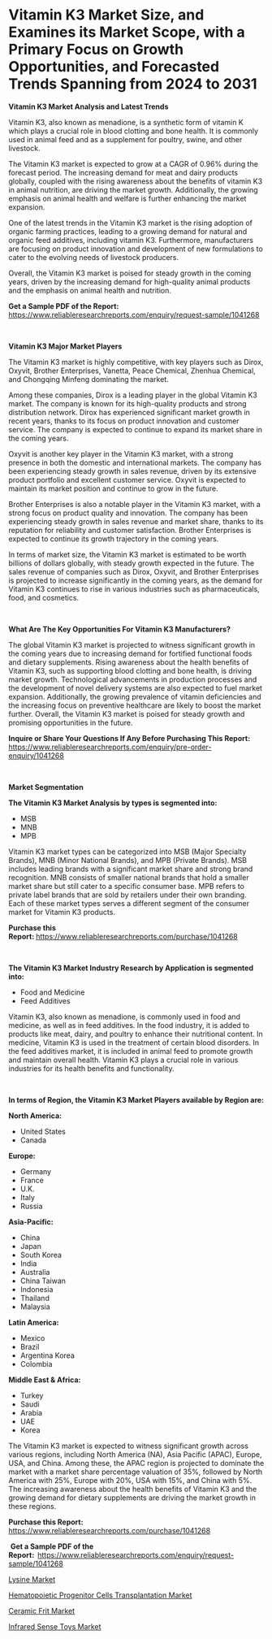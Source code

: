 <p><h1>Vitamin K3 Market Size, and Examines its Market Scope, with a Primary Focus on Growth Opportunities, and Forecasted Trends Spanning from 2024 to 2031</h1></p><p><strong>Vitamin K3 Market Analysis and Latest Trends</strong></p>
<p><p>Vitamin K3, also known as menadione, is a synthetic form of vitamin K which plays a crucial role in blood clotting and bone health. It is commonly used in animal feed and as a supplement for poultry, swine, and other livestock.</p><p>The Vitamin K3 market is expected to grow at a CAGR of 0.96% during the forecast period. The increasing demand for meat and dairy products globally, coupled with the rising awareness about the benefits of vitamin K3 in animal nutrition, are driving the market growth. Additionally, the growing emphasis on animal health and welfare is further enhancing the market expansion.</p><p>One of the latest trends in the Vitamin K3 market is the rising adoption of organic farming practices, leading to a growing demand for natural and organic feed additives, including vitamin K3. Furthermore, manufacturers are focusing on product innovation and development of new formulations to cater to the evolving needs of livestock producers.</p><p>Overall, the Vitamin K3 market is poised for steady growth in the coming years, driven by the increasing demand for high-quality animal products and the emphasis on animal health and nutrition.</p></p>
<p><strong>Get a Sample PDF of the Report:&nbsp;</strong> <a href="https://www.reliableresearchreports.com/enquiry/request-sample/1041268">https://www.reliableresearchreports.com/enquiry/request-sample/1041268</a></p>
<p>&nbsp;</p>
<p><strong>Vitamin K3 Major Market Players</strong></p>
<p><p>The Vitamin K3 market is highly competitive, with key players such as Dirox, Oxyvit, Brother Enterprises, Vanetta, Peace Chemical, Zhenhua Chemical, and Chongqing Minfeng dominating the market. </p><p>Among these companies, Dirox is a leading player in the global Vitamin K3 market. The company is known for its high-quality products and strong distribution network. Dirox has experienced significant market growth in recent years, thanks to its focus on product innovation and customer service. The company is expected to continue to expand its market share in the coming years.</p><p>Oxyvit is another key player in the Vitamin K3 market, with a strong presence in both the domestic and international markets. The company has been experiencing steady growth in sales revenue, driven by its extensive product portfolio and excellent customer service. Oxyvit is expected to maintain its market position and continue to grow in the future.</p><p>Brother Enterprises is also a notable player in the Vitamin K3 market, with a strong focus on product quality and innovation. The company has been experiencing steady growth in sales revenue and market share, thanks to its reputation for reliability and customer satisfaction. Brother Enterprises is expected to continue its growth trajectory in the coming years.</p><p>In terms of market size, the Vitamin K3 market is estimated to be worth billions of dollars globally, with steady growth expected in the future. The sales revenue of companies such as Dirox, Oxyvit, and Brother Enterprises is projected to increase significantly in the coming years, as the demand for Vitamin K3 continues to rise in various industries such as pharmaceuticals, food, and cosmetics.</p></p>
<p>&nbsp;</p>
<p><strong>What Are The Key Opportunities For Vitamin K3 Manufacturers?</strong></p>
<p><p>The global Vitamin K3 market is projected to witness significant growth in the coming years due to increasing demand for fortified functional foods and dietary supplements. Rising awareness about the health benefits of Vitamin K3, such as supporting blood clotting and bone health, is driving market growth. Technological advancements in production processes and the development of novel delivery systems are also expected to fuel market expansion. Additionally, the growing prevalence of vitamin deficiencies and the increasing focus on preventive healthcare are likely to boost the market further. Overall, the Vitamin K3 market is poised for steady growth and promising opportunities in the future.</p></p>
<p><strong>Inquire or Share Your Questions If Any Before Purchasing This Report:</strong> <a href="https://www.reliableresearchreports.com/enquiry/pre-order-enquiry/1041268">https://www.reliableresearchreports.com/enquiry/pre-order-enquiry/1041268</a></p>
<p>&nbsp;</p>
<p><strong>Market Segmentation</strong></p>
<p><strong>The Vitamin K3 Market Analysis by types is segmented into:</strong></p>
<p><ul><li>MSB</li><li>MNB</li><li>MPB</li></ul></p>
<p><p>Vitamin K3 market types can be categorized into MSB (Major Specialty Brands), MNB (Minor National Brands), and MPB (Private Brands). MSB includes leading brands with a significant market share and strong brand recognition. MNB consists of smaller national brands that hold a smaller market share but still cater to a specific consumer base. MPB refers to private label brands that are sold by retailers under their own branding. Each of these market types serves a different segment of the consumer market for Vitamin K3 products.</p></p>
<p><strong>Purchase this Report:&nbsp;</strong><a href="https://www.reliableresearchreports.com/purchase/1041268">https://www.reliableresearchreports.com/purchase/1041268</a></p>
<p>&nbsp;</p>
<p><strong>The Vitamin K3 Market Industry Research by Application is segmented into:</strong></p>
<p><ul><li>Food and Medicine</li><li>Feed Additives</li></ul></p>
<p><p>Vitamin K3, also known as menadione, is commonly used in food and medicine, as well as in feed additives. In the food industry, it is added to products like meat, dairy, and poultry to enhance their nutritional content. In medicine, Vitamin K3 is used in the treatment of certain blood disorders. In the feed additives market, it is included in animal feed to promote growth and maintain overall health. Vitamin K3 plays a crucial role in various industries for its health benefits and functionality.</p></p>
<p>&nbsp;</p>
<p><strong>In terms of Region, the Vitamin K3 Market Players available by Region are:</strong></p>
<p>
    <p> <strong> North America: </strong>
        <ul>
            <li>United States</li>
            <li>Canada</li>
        </ul>
        </p> 
    <p> <strong> Europe: </strong>
        <ul>
            <li>Germany</li>
            <li>France</li>
            <li>U.K.</li>
            <li>Italy</li>
            <li>Russia</li>
        </ul>
        </p> 
    <p> <strong> Asia-Pacific: </strong>
        <ul>
            <li>China</li>
            <li>Japan</li>
            <li>South Korea</li>
            <li>India</li>
            <li>Australia</li>
            <li>China Taiwan</li>
            <li>Indonesia</li>
            <li>Thailand</li>
            <li>Malaysia</li>
        </ul>
        </p> 
    <p> <strong> Latin America: </strong>
        <ul>
            <li>Mexico</li>
            <li>Brazil</li>
            <li>Argentina Korea</li>
            <li>Colombia</li>
        </ul>
        </p> 
    <p> <strong> Middle East & Africa: </strong>
        <ul>
            <li>Turkey</li>
            <li>Saudi</li>
            <li>Arabia</li>
            <li>UAE</li>
            <li>Korea</li>
        </ul>
    </p>
    </p>
<p><p>The Vitamin K3 market is expected to witness significant growth across various regions, including North America (NA), Asia Pacific (APAC), Europe, USA, and China. Among these, the APAC region is projected to dominate the market with a market share percentage valuation of 35%, followed by North America with 25%, Europe with 20%, USA with 15%, and China with 5%. The increasing awareness about the health benefits of Vitamin K3 and the growing demand for dietary supplements are driving the market growth in these regions.</p></p>
<p><strong>Purchase this Report: </strong><a href="https://www.reliableresearchreports.com/purchase/1041268">https://www.reliableresearchreports.com/purchase/1041268</a></p>
<p>&nbsp;<strong>Get a Sample PDF of the Report:&nbsp;&nbsp;</strong><a href="https://www.reliableresearchreports.com/enquiry/request-sample/1041268">https://www.reliableresearchreports.com/enquiry/request-sample/1041268</a></p>
<p><strong></strong></p>
<p><p><a href="https://github.com/brenzgnarento/Market-Research-Report-List-1/blob/main/lysine-market.md">Lysine Market</a></p><p><a href="https://issuu.com/reportprime-2/docs/hematopoietic-progenitor-cells-transplantation-mar">Hematopoietic Progenitor Cells Transplantation Market</a></p><p><a href="https://github.com/jerrycopelandthomaswsqd8q/Market-Research-Report-List-1/blob/main/ceramic-frit-market.md">Ceramic Frit Market</a></p><p><a href="https://issuu.com/reportprime-2/docs/infrared-sense-toys-market-size-2030.pptx">Infrared Sense Toys Market</a></p></p>